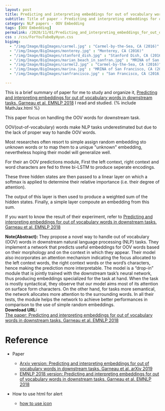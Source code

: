 ```yaml
---
layout: post
title: Predicting and interpreting embeddings for out of vocabulary words in downstream tasks
subtitle: Title of paper - Predicting and interpreting embeddings for out of vocabulary words in downstream tasks
category: NLP papers - OOV Embedding
tags: [OOV Embedding]
permalink: /2020/11/01/Predicting_and_interpreting_embeddings_for_out_of_vocabulary_words_in_downstream_tasks/
css : /css/ForYouTubeByHyun.css
bigimg: 
  - "/img/Image/BigImages/carmel.jpg" : "Carmel-by-the-Sea, CA (2016)"
  - "/img/Image/BigImages/monterey.jpg" : "Monterey, CA (2016)"
  - "/img/Image/BigImages/stanford_dish.jpg" : "Stanford Dish, CA (2016)"
  - "/img/Image/BigImages/marian_beach_in_sanfran.jpg" : "MRINA of San Francisco, CA (2016)"
  - "/img/Image/BigImages/carmel2.jpg" : "Carmel-by-the-Sea, CA (2016)"
  - "/img/Image/BigImages/marina.jpg" : "MRINA of San Francisco, CA (2016)"
  - "/img/Image/BigImages/sanfrancisco.jpg" : "San Francisco, CA (2016)"
  
---
```


This is a brief summary of paper for me to study and organize it, [Predicting and interpreting embeddings for out of vocabulary words in downstream tasks. Garneau et al. EMNLP 2018](https://www.aclweb.org/anthology/W18-5439/) I read and studied. 
{% include MathJax.html %}

This paper focus on handling the OOV words for downstream task. 

OOV(out-of-vocabulary) words make NLP tasks underestimated but due to the lack of proper way to handle OOV words. 

Most researches often resort to simple assign random embedding sto unknown words or to map them to a unique "unknown" embedding, nevertheless hoping their model will generalize well.

For their an OOV predictions module, First the left context, right context and word characters are fed to three bi-LSTM to produce seperate encodings. 

These three hidden states are then passed to a linear layer on which a softmax is applied to determine their relative importance (i.e. their degree of attention). 

The output of this layer is then used to produce a weighted sum of the hidden states. Finally, a simple layer compoute an embedding from this sum.

If you want to know the result of their experiment, refer to [Predicting and interpreting embeddings for out of vocabulary words in downstream tasks. Garneau et al. EMNLP 2018](https://www.aclweb.org/anthology/W18-5439/)

<div class="alert alert-info" role="alert"><i class="fa fa-info-circle"></i> <b>Note(Abstract): </b>
They propose a novel way to handle out of vocabulary (OOV) words in downstream natural language processing (NLP) tasks. They implement a network that predicts useful embeddings for OOV words based on their morphology and on the context in which they appear. Their model also incorporates an attention mechanism indicating the focus allocated to the left context words, the right context words or the word’s characters, hence making the prediction more interpretable. The model is a “drop-in” module that is jointly trained with the downstream task’s neural network, thus producing embeddings specialized for the task at hand. When the task is mostly syntactical, they observe that our model aims most of its attention on surface form characters. On the other hand, for tasks more semantical, the network allocates more attention to the surrounding words. In all their tests, the module helps the network to achieve better performances in comparison to the use of simple random embeddings.
</div>
    
<div class="alert alert-success" role="alert"><i class="fa fa-paperclip fa-lg"></i> <b>Download URL: </b><br>
  <a href="https://www.aclweb.org/anthology/W18-5439/">The paper: Predicting and interpreting embeddings for out of vocabulary words in downstream tasks. Garneau et al. EMNLP 2018</a>
</div>

# Reference 

- Paper 
  - [Arxiv version: Predicting and interpreting embeddings for out of vocabulary words in downstream tasks. Garneau et al. arXiv 2019](https://arxiv.org/abs/1903.00724)
  - [EMNLP 2018 version: Predicting and interpreting embeddings for out of vocabulary words in downstream tasks. Garneau et al. EMNLP 2018](https://www.aclweb.org/anthology/W18-5439/)
  
- How to use html for alert
  - [how to use icon](http://idratherbewriting.com/documentation-theme-jekyll/mydoc_icons.html)
    


